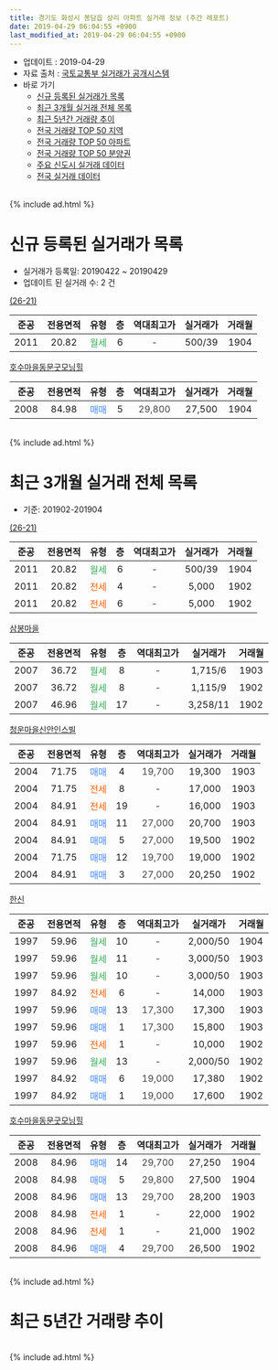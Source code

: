```yaml
---
title: 경기도 화성시 봉담읍 상리 아파트 실거래 정보 (주간 레포트)
date: 2019-04-29 06:04:55 +0900
last_modified_at: 2019-04-29 06:04:55 +0900
---
```


* 업데이트 : 2019-04-29
* 자료 출처 : [국토교통부 실거래가 공개시스템](http://rt.molit.go.kr)
* 바로 가기
    * [신규 등록된 실거래가 목록](#신규-등록된-실거래가-목록)
    * [최근 3개월 실거래 전체 목록](#최근-3개월-실거래-전체-목록)
    * [최근 5년간 거래량 추이](#최근-5년간-거래량-추이)
    * [전국 거래량 TOP 50 지역](https://inasie.github.io/apt-trade-info/최근-3개월-전국에서-가장-거래가-많이-발생한-지역)
    * [전국 거래량 TOP 50 아파트](https://inasie.github.io/apt-trade-info/최근-3개월-전국에서-가장-거래가-많이-발생한-아파트)
    * [전국 거래량 TOP 50 분양권](https://inasie.github.io/apt-trade-info/최근-3개월-전국에서-가장-거래가-많이-발생한-분양권)
    * [주요 신도시 실거래 데이터](https://inasie.github.io/apt-trade-info/주요-신도시)
    * [전국 실거래 데이터](https://inasie.github.io/apt-trade-info/전국)
<br>
{% include ad.html %}
<br>

# 신규 등록된 실거래가 목록
* 실거래가 등록일: 20190422 ~ 20190429
* 업데이트 된 실거래 수: 2 건


[(26-21)](https://search.naver.com/search.naver?query=%EA%B2%BD%EA%B8%B0%EB%8F%84+%ED%99%94%EC%84%B1%EC%8B%9C+%EB%B4%89%EB%8B%B4%EC%9D%8D+%EC%83%81%EB%A6%AC+%2826-21%29)

|준공|전용면적|유형|층|역대최고가|실거래가|거래월|
|:---:|:---:|:---:|:---:|:---:|:---:|:---:|
|2011|20.82|<span style="color:#34a853">월세</span>|6|<span style="color:#444444">-</span>|500/39|1904|

[호수마을동문굿모닝힐](https://search.naver.com/search.naver?query=%EA%B2%BD%EA%B8%B0%EB%8F%84+%ED%99%94%EC%84%B1%EC%8B%9C+%EB%B4%89%EB%8B%B4%EC%9D%8D+%EC%83%81%EB%A6%AC+%ED%98%B8%EC%88%98%EB%A7%88%EC%9D%84%EB%8F%99%EB%AC%B8%EA%B5%BF%EB%AA%A8%EB%8B%9D%ED%9E%90)

|준공|전용면적|유형|층|역대최고가|실거래가|거래월|
|:---:|:---:|:---:|:---:|:---:|:---:|:---:|
|2008|84.98|<span style="color:#4285f3">매매</span>|5|<span style="color:#444444">29,800</span>|27,500|1904|


<br>
{% include ad.html %}
<br>

# 최근 3개월 실거래 전체 목록
* 기준: 201902-201904


[(26-21)](https://search.naver.com/search.naver?query=%EA%B2%BD%EA%B8%B0%EB%8F%84+%ED%99%94%EC%84%B1%EC%8B%9C+%EB%B4%89%EB%8B%B4%EC%9D%8D+%EC%83%81%EB%A6%AC+%2826-21%29)

|준공|전용면적|유형|층|역대최고가|실거래가|거래월|
|:---:|:---:|:---:|:---:|:---:|:---:|:---:|
|2011|20.82|<span style="color:#34a853">월세</span>|6|<span style="color:#444444">-</span>|500/39|1904|
|2011|20.82|<span style="color:#ff5a00">전세</span>|4|<span style="color:#444444">-</span>|5,000|1902|
|2011|20.82|<span style="color:#ff5a00">전세</span>|6|<span style="color:#444444">-</span>|5,000|1902|

[삼봉마을](https://search.naver.com/search.naver?query=%EA%B2%BD%EA%B8%B0%EB%8F%84+%ED%99%94%EC%84%B1%EC%8B%9C+%EB%B4%89%EB%8B%B4%EC%9D%8D+%EC%83%81%EB%A6%AC+%EC%82%BC%EB%B4%89%EB%A7%88%EC%9D%84)

|준공|전용면적|유형|층|역대최고가|실거래가|거래월|
|:---:|:---:|:---:|:---:|:---:|:---:|:---:|
|2007|36.72|<span style="color:#34a853">월세</span>|8|<span style="color:#444444">-</span>|1,715/6|1903|
|2007|36.72|<span style="color:#34a853">월세</span>|8|<span style="color:#444444">-</span>|1,115/9|1902|
|2007|46.96|<span style="color:#34a853">월세</span>|17|<span style="color:#444444">-</span>|3,258/11|1902|

[청운마을신안인스빌](https://search.naver.com/search.naver?query=%EA%B2%BD%EA%B8%B0%EB%8F%84+%ED%99%94%EC%84%B1%EC%8B%9C+%EB%B4%89%EB%8B%B4%EC%9D%8D+%EC%83%81%EB%A6%AC+%EC%B2%AD%EC%9A%B4%EB%A7%88%EC%9D%84%EC%8B%A0%EC%95%88%EC%9D%B8%EC%8A%A4%EB%B9%8C)

|준공|전용면적|유형|층|역대최고가|실거래가|거래월|
|:---:|:---:|:---:|:---:|:---:|:---:|:---:|
|2004|71.75|<span style="color:#4285f3">매매</span>|4|<span style="color:#444444">19,700</span>|19,300|1903|
|2004|71.75|<span style="color:#ff5a00">전세</span>|8|<span style="color:#444444">-</span>|17,000|1903|
|2004|84.91|<span style="color:#ff5a00">전세</span>|19|<span style="color:#444444">-</span>|16,000|1903|
|2004|84.91|<span style="color:#4285f3">매매</span>|11|<span style="color:#444444">27,000</span>|20,700|1903|
|2004|84.91|<span style="color:#4285f3">매매</span>|5|<span style="color:#444444">27,000</span>|19,500|1902|
|2004|71.75|<span style="color:#4285f3">매매</span>|12|<span style="color:#444444">19,700</span>|19,000|1902|
|2004|84.91|<span style="color:#4285f3">매매</span>|3|<span style="color:#444444">27,000</span>|20,250|1902|

[한신](https://search.naver.com/search.naver?query=%EA%B2%BD%EA%B8%B0%EB%8F%84+%ED%99%94%EC%84%B1%EC%8B%9C+%EB%B4%89%EB%8B%B4%EC%9D%8D+%EC%83%81%EB%A6%AC+%ED%95%9C%EC%8B%A0)

|준공|전용면적|유형|층|역대최고가|실거래가|거래월|
|:---:|:---:|:---:|:---:|:---:|:---:|:---:|
|1997|59.96|<span style="color:#34a853">월세</span>|10|<span style="color:#444444">-</span>|2,000/50|1904|
|1997|59.96|<span style="color:#34a853">월세</span>|11|<span style="color:#444444">-</span>|3,000/50|1903|
|1997|59.96|<span style="color:#34a853">월세</span>|10|<span style="color:#444444">-</span>|3,000/50|1903|
|1997|84.92|<span style="color:#ff5a00">전세</span>|6|<span style="color:#444444">-</span>|14,000|1903|
|1997|59.96|<span style="color:#4285f3">매매</span>|13|<span style="color:#444444">17,300</span>|17,300|1903|
|1997|59.96|<span style="color:#4285f3">매매</span>|1|<span style="color:#444444">17,300</span>|15,800|1903|
|1997|59.96|<span style="color:#ff5a00">전세</span>|1|<span style="color:#444444">-</span>|10,000|1902|
|1997|59.96|<span style="color:#34a853">월세</span>|13|<span style="color:#444444">-</span>|2,000/50|1902|
|1997|84.92|<span style="color:#4285f3">매매</span>|6|<span style="color:#444444">19,000</span>|17,380|1902|
|1997|84.92|<span style="color:#4285f3">매매</span>|1|<span style="color:#444444">19,000</span>|17,600|1902|

[호수마을동문굿모닝힐](https://search.naver.com/search.naver?query=%EA%B2%BD%EA%B8%B0%EB%8F%84+%ED%99%94%EC%84%B1%EC%8B%9C+%EB%B4%89%EB%8B%B4%EC%9D%8D+%EC%83%81%EB%A6%AC+%ED%98%B8%EC%88%98%EB%A7%88%EC%9D%84%EB%8F%99%EB%AC%B8%EA%B5%BF%EB%AA%A8%EB%8B%9D%ED%9E%90)

|준공|전용면적|유형|층|역대최고가|실거래가|거래월|
|:---:|:---:|:---:|:---:|:---:|:---:|:---:|
|2008|84.96|<span style="color:#4285f3">매매</span>|14|<span style="color:#444444">29,700</span>|27,250|1904|
|2008|84.98|<span style="color:#4285f3">매매</span>|5|<span style="color:#444444">29,800</span>|27,500|1904|
|2008|84.96|<span style="color:#4285f3">매매</span>|13|<span style="color:#444444">29,700</span>|28,200|1903|
|2008|84.98|<span style="color:#ff5a00">전세</span>|1|<span style="color:#444444">-</span>|22,000|1902|
|2008|84.96|<span style="color:#ff5a00">전세</span>|1|<span style="color:#444444">-</span>|21,000|1902|
|2008|84.96|<span style="color:#4285f3">매매</span>|4|<span style="color:#444444">29,700</span>|26,500|1902|


<br>
{% include ad.html %}
<br>

# 최근 5년간 거래량 추이


<div style="width:100%;">
    <canvas id="deal_progress" height="200"></canvas>
</div>

<script>
new Chart(document.getElementById("deal_progress"), {
    type: 'line',
    data: {
        labels: ['201404','201405','201406','201407','201408','201409','201410','201411','201412','201501','201502','201503','201504','201505','201506','201507','201508','201509','201510','201511','201512','201601','201602','201603','201604','201605','201606','201607','201608','201609','201610','201611','201612','201701','201702','201703','201704','201705','201706','201707','201708','201709','201710','201711','201712','201801','201802','201803','201804','201805','201806','201807','201808','201809','201810','201811','201812','201901','201902','201903','201904'],
        datasets: [{
            label: '매매',
            pointRadius: 1,
            data: [11, 15, 11, 12, 8, 14, 16, 13, 9, 15, 8, 19, 11, 11, 13, 23, 11, 11, 19, 8, 9, 6, 4, 12, 8, 11, 11, 9, 11, 12, 14, 13, 19, 8, 4, 16, 17, 10, 8, 10, 8, 10, 7, 9, 6, 14, 4, 7, 6, 5, 11, 8, 3, 13, 2, 7, 3, 2, 6, 5, 2],
            borderColor: "rgba(255, 201, 14, 1)",
            backgroundColor: "rgba(255, 201, 14, 0.5)",
            fill: false,
            lineTension: 0
        },{
            label: '전월세',
            pointRadius: 1,
            data: [11, 5, 8, 6, 9, 11, 7, 5, 3, 15, 8, 13, 6, 7, 8, 10, 9, 6, 8, 11, 6, 10, 4, 9, 9, 4, 9, 3, 2, 5, 12, 7, 4, 9, 7, 8, 2, 9, 3, 7, 10, 5, 7, 18, 8, 12, 8, 5, 10, 6, 4, 2, 5, 9, 5, 6, 8, 7, 8, 6, 2],
            borderColor: "rgba(0, 141, 185, 1)",
            backgroundColor: "rgba(0, 141, 185, 0.5)",
            fill: false,
            lineTension: 0
        }
        ]
    },
    options: {
        responsive: true,
        title: {
            display: false
        },
        tooltips: {
            mode: 'index',
            intersect: false
        },
        hover: {
            mode: 'nearest',
            intersect: true
        },
        scales: {
            xAxes: [{
                display: true,
                scaleLabel: {
                    display: true,
                    labelString: '년/월'
                }
            }],
            yAxes: [{
                display: true,
                ticks: {
                    suggestedMin: 0,
                },
                scaleLabel: {
                    display: true,
                    labelString: '실거래 수'
                }
            }]
        }
    }
});

</script>


<br>
{% include ad.html %}
<br>

